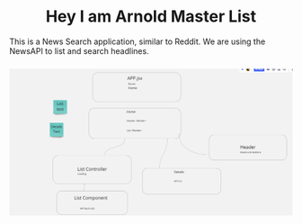 <h1 align="center">Hey I am Arnold Master List</h1>
This is a News Search application, similar to Reddit. We are using the NewsAPI to list and search headlines.
<h3 align="left"> <img src="public/lab30 map.JPG" /></h3>
